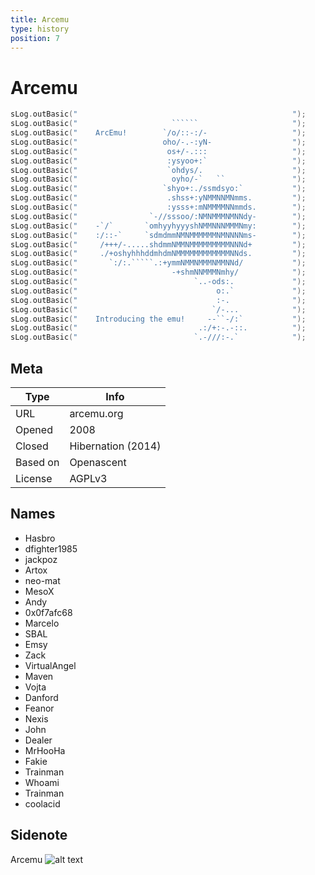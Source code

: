 ```yaml
---
title: Arcemu
type: history
position: 7
---
```

# Arcemu

```cpp
sLog.outBasic("                                                ");
sLog.outBasic("                     ``````                     ");
sLog.outBasic("    ArcEmu!        `/o/::-:/-                   "); 
sLog.outBasic("                   oho/-.-:yN-                  "); 
sLog.outBasic("                    os+/-.:::                   "); 
sLog.outBasic("                    :ysyoo+:`                   "); 
sLog.outBasic("                    `ohdys/.                    "); 
sLog.outBasic("                     oyho/-`   ``               "); 
sLog.outBasic("                   `shyo+:./ssmdsyo:`           "); 
sLog.outBasic("                    .shss+:yNMMNNMNmms.         "); 
sLog.outBasic("                    :ysss+:mNMMMMNNmmds.        "); 
sLog.outBasic("                `-//sssoo/:NMNMMMNMNNdy-        "); 
sLog.outBasic("    -`/`       `omhyyhyyyshNMMNNNMMMNmy:        "); 
sLog.outBasic("    :/::-`     `sdmdmmNMNMMMMMMNMNNNNms-        "); 
sLog.outBasic("     /+++/-.....shdmmNMMNMMMMMMMMMNNNd+         ");
sLog.outBasic("     ./+oshyhhhddmhdmNMMMMMMMMMMMMNNds.         "); 
sLog.outBasic("       `:/:.`````.:+ymmNMMNMMMNMMNNd/           "); 
sLog.outBasic("                     -+shmNNMMMNmhy/            "); 
sLog.outBasic("                          `..-ods:.             ");
sLog.outBasic("                               o:.`             ");
sLog.outBasic("                               :-.              ");
sLog.outBasic("                              `/-...            "); 
sLog.outBasic("    Introducing the emu!     --``-/:`           "); 
sLog.outBasic("                           .:/+:-.-::.          "); 
sLog.outBasic("                          `.-///:-.`            ");
```

## Meta

| Type | Info |
| ------------- | ------------- | 
| URL | arcemu.org | 
| Opened | 2008 | 
| Closed | Hibernation (2014) | 
| Based on | Openascent | 
| License | AGPLv3 |

## Names
* Hasbro
* dfighter1985
* jackpoz
* Artox
* neo-mat
* MesoX
* Andy
* 0x0f7afc68
* Marcelo
* SBAL
* Emsy
* Zack
* VirtualAngel
* Maven
* Vojta
* Danford
* Feanor
* Nexis
* John
* Dealer
* MrHooHa
* Fakie
* Trainman
* Whoami
* Trainman
* coolacid

## Sidenote
Arcemu
![alt text](/Wiki/images/history/Arcemu_logo.png "Arcemu logo")
